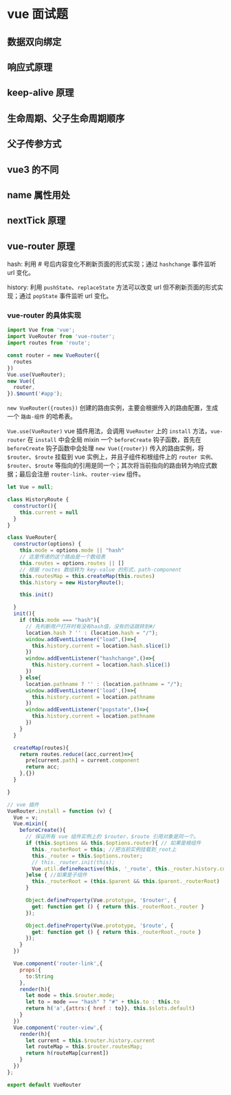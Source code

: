 # vue 面试题

## 数据双向绑定

## 响应式原理

## keep-alive 原理

## 生命周期、父子生命周期顺序

## 父子传参方式

## vue3 的不同

## name 属性用处

## nextTick 原理

## vue-router 原理

hash: 利用 # 号后内容变化不刷新页面的形式实现；通过 `hashchange` 事件监听 url 变化。

history: 利用 `pushState`、`replaceState` 方法可以改变 url 但不刷新页面的形式实现；通过 `popState` 事件监听 url 变化。

### vue-router 的具体实现

```js
import Vue from 'vue';
import VueRouter from 'vue-router';
import routes from 'route';

const router = new VueRouter({
  routes
})
Vue.use(VueRouter);
new Vue({
  router,
}).$mount('#app');
```

`new VueRouter({routes})` 创建的路由实例，主要会根据传入的路由配置，生成一个 `路由-组件` 的哈希表。

`Vue.use(VueRouter)` vue 插件用法，会调用 `VueRouter` 上的 `install` 方法，`vue-router` 在 `install` 中会全局 mixin 一个 `beforeCreate` 钩子函数，首先在 `beforeCreate` 钩子函数中会处理 `new Vue({router})` 传入的路由实例，将 `$router`、`$route` 挂载到 vue 实例上，并且子组件和根组件上的 `router 实例`、`$router`、`$route` 等指向的引用是同一个；其次将当前指向的路由转为响应式数据；最后会注册 `router-link`、`router-view` 组件。

```js
let Vue = null;

class HistoryRoute {
  constructor(){
    this.current = null
  }
}

class VueRouter{
  constructor(options) {
    this.mode = options.mode || "hash"
    // 这里传递的这个路由是一个数组表
    this.routes = options.routes || []
    // 根据 routes 数组转为 key-value 的形式，path-component
    this.routesMap = this.createMap(this.routes)
    this.history = new HistoryRoute();

    this.init()

  }
  init(){
    if (this.mode === "hash"){
      // 先判断用户打开时有没有hash值，没有的话跳转到#/
      location.hash ? '' : (location.hash = "/");
      window.addEventListener("load",()=>{
        this.history.current = location.hash.slice(1)
      })
      window.addEventListener("hashchange",()=>{
        this.history.current = location.hash.slice(1)
      })
    } else{
      location.pathname ? '' : (location.pathname = "/");
      window.addEventListener('load',()=>{
        this.history.current = location.pathname
      })
      window.addEventListener("popstate",()=>{
        this.history.current = location.pathname
      })
    }
  }

  createMap(routes){
    return routes.reduce((acc,current)=>{
      pre[current.path] = current.component
      return acc;
    },{})
  }

}

// vue 插件
VueRouter.install = function (v) {
  Vue = v;
  Vue.mixin({
    beforeCreate(){
      // 保证所有 vue 组件实例上的 $router、$route 引用对象是同一个。
      if (this.$options && this.$options.router){ // 如果是根组件
        this._routerRoot = this; //把当前实例挂载到_root上
        this._router = this.$options.router;
        // this._router.init(this);
        Vue.util.defineReactive(this, '_route', this._router.history.current)
      }else { //如果是子组件
        this._routerRoot = (this.$parent && this.$parent._routerRoot) || this;
      }

      Object.defineProperty(Vue.prototype, '$router', {
        get: function get () { return this._routerRoot._router }
      });

      Object.defineProperty(Vue.prototype, '$route', {
        get: function get () { return this._routerRoot._route }
      });
    }
  })

  Vue.component('router-link',{
    props:{
      to:String
    },
    render(h){
      let mode = this.$router.mode;
      let to = mode === "hash" ? "#" + this.to : this.to
      return h('a',{attrs:{ href : to}}, this.$slots.default)
    }
  })
  Vue.component('router-view',{
    render(h){
      let current = this.$router.history.current
      let routeMap = this.$router.routesMap;
      return h(routeMap[current])
    }
  })
};

export default VueRouter
```
